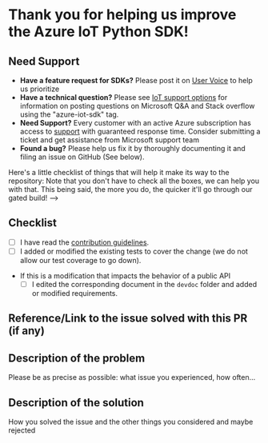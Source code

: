 # Thank you for helping us improve the Azure IoT Python SDK!

## Need Support

- **Have a feature request for SDKs?** Please post it on [User Voice](https://feedback.azure.com/forums/321918-azure-iot) to help us prioritize
- **Have a technical question?** Please see [IoT support options](aka.ms/IoTHelp) for information on posting questions on Microsoft Q&A and Stack overflow using the "azure-iot-sdk" tag.
- **Need Support?** Every customer with an active Azure subscription has access to [support](https://docs.microsoft.com/en-us/azure/azure-supportability/how-to-create-azure-support-request) with guaranteed response time.  Consider submitting a ticket and get assistance from Microsoft support team
- **Found a bug?** Please help us fix it by thoroughly documenting it and filing an issue on GitHub (See below).

Here's a little checklist of things that will help it make its way to the repository: Note that you don't have to check all the boxes, we can help you with that.
This being said, the more you do, the quicker it'll go through our gated build!
-->

## Checklist

- [ ] I have read the [contribution guidelines](https://github.com/Azure/azure-iot-sdk-python/.github/CONTRIBUTING.md).
- [ ] I added or modified the existing tests to cover the change (we do not allow our test coverage to go down).
- If this is a modification that impacts the behavior of a public API
  - [ ] I edited the corresponding document in the `devdoc` folder and added or modified requirements.

## Reference/Link to the issue solved with this PR (if any)

## Description of the problem

Please be as precise as possible: what issue you experienced, how often...

## Description of the solution

How you solved the issue and the other things you considered and maybe rejected
